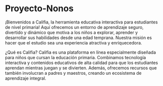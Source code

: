 # Proyecto-Nonos

¡Bienvenidos a Califia, la herramienta educativa interactiva para estudiantes de nivel primaria! Aquí ofrecemos un entorno de aprendizaje seguro, divertido y dinámico que motiva a los niños a explorar, aprender y desarrollar sus habilidades desde una edad temprana. Nuestra misión es hacer que el estudio sea una experiencia atractiva y enriquecedora.

¿Qué es Califia?
Califia es una plataforma en línea especialmente diseñada para niños que cursan la educación primaria. Combinamos tecnología interactiva y contenidos educativos de alta calidad para que los estudiantes aprendan mientras juegan y se divierten. Además, ofrecemos recursos que también involucran a padres y maestros, creando un ecosistema de aprendizaje integral.

